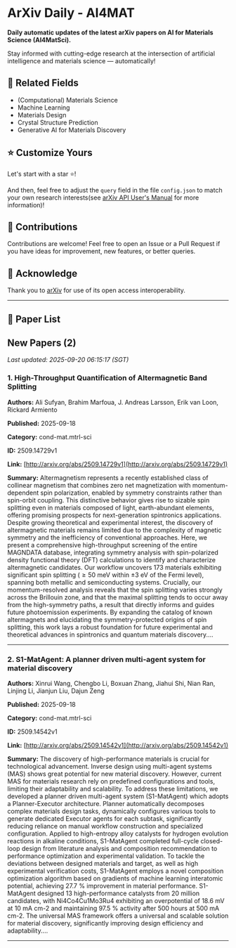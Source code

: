 # ArXiv Daily - AI4MAT

**Daily automatic updates of the latest arXiv papers on AI for Materials Science (AI4MatSci).** 

Stay informed with cutting-edge research at the intersection of artificial intelligence and materials science — automatically!

## :bookmark: Related Fields

- (Computational) Materials Science
- Machine Learning
- Materials Design
- Crystal Structure Prediction
- Generative AI for Materials Discovery

## :star: Customize Yours

Let's start with a star :star:!

And then, feel free to adjust the `query` field in the file `config.json` to match your own research interests(see [arXiv API User's Manual](https://info.arxiv.org/help/api/user-manual.html#51-details-of-query-construction) for more information)!

## :handshake: Contributions

Contributions are welcome!
 Feel free to open an Issue or a Pull Request if you have ideas for improvement, new features, or better queries.

## :blue_heart: ​Acknowledge

Thank you to [arXiv](https://arxiv.org/) for use of its open access interoperability.

---

## :scroll: Paper List


<!-- ARXIV_PAPERS_START -->

## New Papers (2)

*Last updated: 2025-09-20 06:15:17 (SGT)*

### 1. High-Throughput Quantification of Altermagnetic Band Splitting

**Authors:** Ali Sufyan, Brahim Marfoua, J. Andreas Larsson, Erik van Loon, Rickard Armiento

**Published:** 2025-09-18

**Category:** cond-mat.mtrl-sci

**ID:** 2509.14729v1

**Link:** [http://arxiv.org/abs/2509.14729v1](http://arxiv.org/abs/2509.14729v1)

**Summary:** Altermagnetism represents a recently established class of collinear magnetism
that combines zero net magnetization with momentum-dependent spin polarization,
enabled by symmetry constraints rather than spin-orbit coupling. This
distinctive behavior gives rise to sizable spin splitting even in materials
composed of light, earth-abundant elements, offering promising prospects for
next-generation spintronics applications. Despite growing theoretical and
experimental interest, the discovery of altermagnetic materials remains limited
due to the complexity of magnetic symmetry and the inefficiency of conventional
approaches. Here, we present a comprehensive high-throughput screening of the
entire MAGNDATA database, integrating symmetry analysis with spin-polarized
density functional theory (DFT) calculations to identify and characterize
altermagnetic candidates. Our workflow uncovers 173 materials exhibiting
significant spin splitting ($\geq 50$ meV within $\pm 3$ eV of the Fermi
level), spanning both metallic and semiconducting systems. Crucially, our
momentum-resolved analysis reveals that the spin splitting varies strongly
across the Brillouin zone, and that the maximal splitting tends to occur away
from the high-symmetry paths, a result that directly informs and guides future
photoemission experiments. By expanding the catalog of known altermagnets and
elucidating the symmetry-protected origins of spin splitting, this work lays a
robust foundation for future experimental and theoretical advances in
spintronics and quantum materials discovery....

---

### 2. S1-MatAgent: A planner driven multi-agent system for material discovery

**Authors:** Xinrui Wang, Chengbo Li, Boxuan Zhang, Jiahui Shi, Nian Ran, Linjing Li, Jianjun Liu, Dajun Zeng

**Published:** 2025-09-18

**Category:** cond-mat.mtrl-sci

**ID:** 2509.14542v1

**Link:** [http://arxiv.org/abs/2509.14542v1](http://arxiv.org/abs/2509.14542v1)

**Summary:** The discovery of high-performance materials is crucial for technological
advancement. Inverse design using multi-agent systems (MAS) shows great
potential for new material discovery. However, current MAS for materials
research rely on predefined configurations and tools, limiting their
adaptability and scalability. To address these limitations, we developed a
planner driven multi-agent system (S1-MatAgent) which adopts a Planner-Executor
architecture. Planner automatically decomposes complex materials design tasks,
dynamically configures various tools to generate dedicated Executor agents for
each subtask, significantly reducing reliance on manual workflow construction
and specialized configuration. Applied to high-entropy alloy catalysts for
hydrogen evolution reactions in alkaline conditions, S1-MatAgent completed
full-cycle closed-loop design from literature analysis and composition
recommendation to performance optimization and experimental validation. To
tackle the deviations between designed materials and target, as well as high
experimental verification costs, S1-MatAgent employs a novel composition
optimization algorithm based on gradients of machine learning interatomic
potential, achieving 27.7 % improvement in material performance. S1-MatAgent
designed 13 high-performance catalysts from 20 million candidates, with
Ni4Co4Cu1Mo3Ru4 exhibiting an overpotential of 18.6 mV at 10 mA cm-2 and
maintaining 97.5 % activity after 500 hours at 500 mA cm-2. The universal MAS
framework offers a universal and scalable solution for material discovery,
significantly improving design efficiency and adaptability....

---


<!-- ARXIV_PAPERS_END -->